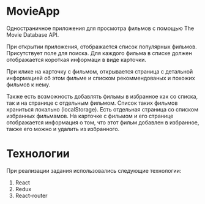 # MovieApp

Одностраничное приложения для просмотра фильмов с помощью The Movie Database API.

При открытии приложения, отображается список популярных фильмов. Присутствует поле для поиска. Для каждого фильма в списке должен отображается короткая информаци в виде карточки.

При клике на карточку с фильмом, открывается страница с детальной информацией об этом фильме и списком рекоммендованых и похожих фильмов к нему.

Также есть возможность добавлять фильмы в избранное как со списка, так и на странице с отдельным фильмом. Список таких фильмов храниться локально (localStorage). Есть отдельная страница со списком избранных фильмамов. На карточке с фильмом и его странице отображается информация о том, что этот фильм добавлен в избранное, также его можно и удалить из избранного.

# Технологии

При реализации задания использовались следующие технологии:

1. React
2. Redux
3. React-router
